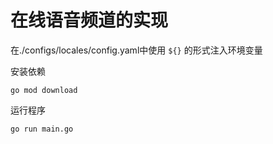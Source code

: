# 在线语音频道的实现

在./configs/locales/config.yaml中使用 `${}` 的形式注入环境变量

安装依赖

```shell
go mod download
```

运行程序

```shell
go run main.go
```